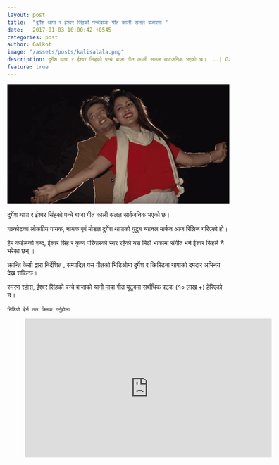 ```yaml
---
layout: post
title:  "दुर्गेश थापा र ईश्वर सिंहको पन्चेबाजा गीत काली सलल बजारमा "
date:   2017-01-03 10:00:42 +0545
categories: post
author: Galkot
image: "/assets/posts/kalisalala.png"
description: दुर्गेश थापा र ईश्वर सिंहको पन्चे बाजा गीत काली सलल सार्वजनिक भएको छ। ...| Galkot News, Khabar, Information
feature: true
---
```


<img src="/assets/posts/kalisalala.png">



दुर्गेश थापा र ईश्वर सिंहको पन्चे बाजा गीत काली सलल सार्वजनिक भएको छ।

गल्कोटका लोकप्रिय गायक, नायक एवं मोडल दुर्गेश थापाको युटुब च्यानल मार्फत आज रिलिज गरिएको हो।

हेम कडेलको शब्द,  ईश्वर सिंह र कृष्ण परियारको स्वर रहेको यस मिठो भाकामा संगीत भने  ईश्वर सिंहले नै भरेका छन् ।

क्रान्ति केसी द्वारा निर्देशित , सम्पादित यस गीतको भिडिओमा दुर्गेश र क्रिस्टिना थापाको दमदार अभिनय देख्न सकिन्छ।

स्मरण रहोस,  ईश्वर सिंहको पन्चे बाजाको [यानी माया](https://youtu.be/cloVY3gThQs) गीत युटुबमा सर्बाधिक पटक (१० लाख +) हेरिएको छ।

`भिडियो हेर्न तल क्लिक गर्नुहोला` 


<div class="abc">
<figure class="op-interactive">
<iframe width="560" height="315" src="https://www.youtube-nocookie.com/embed/ekNBW0fVz9w?rel=0&amp;controls=0&amp;showinfo=0" frameborder="0" allowfullscreen></iframe>
</figure>
</div>